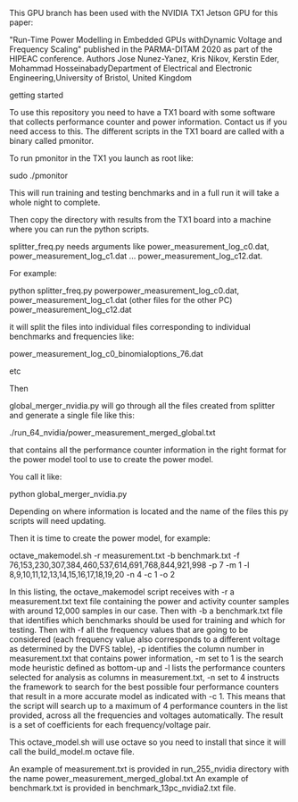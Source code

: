 This GPU branch has been used with the NVIDIA TX1 Jetson GPU for this paper:

"Run-Time Power Modelling in Embedded GPUs withDynamic Voltage and Frequency Scaling" published in the PARMA-DITAM 2020 as part of the HIPEAC conference.
Authors Jose Nunez-Yanez, Kris Nikov, Kerstin Eder, Mohammad HosseinabadyDepartment of Electrical and Electronic Engineering,University of Bristol, United Kingdom

getting started

To use this repository you need to have a TX1 board with some software that collects performance counter and power information.
Contact us if you need access to this. The different scripts in the TX1 board are called with a binary called pmonitor.

To run pmonitor in the TX1 you launch as root like:
 
sudo ./pmonitor
 
This will run training and testing benchmarks and in a full run it will take a whole night to complete.
 
Then copy the directory with results from the TX1 board into a machine where you can run the python scripts.
 
splitter_freq.py needs arguments like power_measurement_log_c0.dat,  power_measurement_log_c1.dat ...  power_measurement_log_c12.dat.


For example:


python splitter_freq.py powerpower_measurement_log_c0.dat,  power_measurement_log_c1.dat (other files for the other PC)  power_measurement_log_c12.dat


it will split the files into individual files corresponding to individual benchmarks and frequencies like:


power_measurement_log_c0_binomialoptions_76.dat


etc


Then 
 
global_merger_nvidia.py will go through all the files created from splitter and generate a single file like this:
 
./run_64_nvidia/power_measurement_merged_global.txt


that contains all the performance counter information in the right format for the power model tool to use to create the power model. 
 
You call it like:
 
python global_merger_nvidia.py
 
Depending on where information is located and the name of the files this py scripts will need updating.

Then it is time to create the power model, for example:

octave_makemodel.sh -r measurement.txt  -b benchmark.txt  -f 76,153,230,307,384,460,537,614,691,768,844,921,998 -p 7 -m 1 -l 8,9,10,11,12,13,14,15,16,17,18,19,20 -n 4 -c 1 -o 2

In this listing, the octave_makemodel script receives with -r a measurement.txt text file containing the power and activity counter samples with around 12,000 samples in our case. Then with -b a benchmark.txt file that identifies which benchmarks should be used for training and which for testing. Then with -f all the frequency values that are going to be considered (each frequency value also corresponds to a different voltage as determined by the DVFS table), -p identifies the column number in measurement.txt that contains power information, -m set to 1 is the search mode heuristic defined as bottom-up and -l lists the performance counters selected for analysis as columns in measurement.txt, -n set to 4 instructs the framework to search for the best possible four performance counters that result in a more accurate model as indicated with -c 1.  This means that the script will search up to a maximum of 4 performance counters in the list provided, across all the frequencies and voltages automatically. The result is a set of coefficients for each frequency/voltage pair. 

This octave_model.sh will use octave so you need to install that since it will call the build_model.m octave file.

An example of measurement.txt is provided in run_255_nvidia directory with the name power_measurement_merged_global.txt
An example of benchmark.txt is provided in benchmark_13pc_nvidia2.txt file.


 
